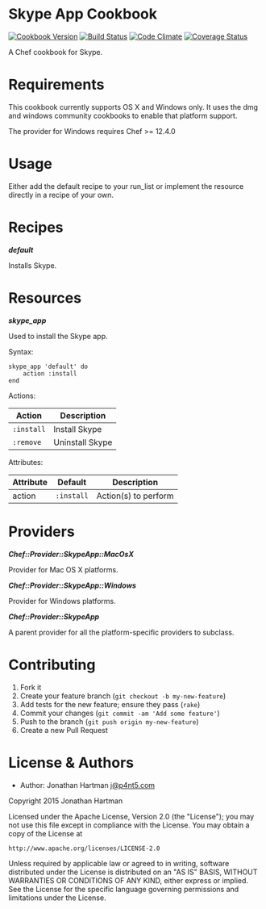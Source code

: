 Skype App Cookbook
==================
[![Cookbook Version](https://img.shields.io/cookbook/v/skype-app.svg)][cookbook]
[![Build Status](https://img.shields.io/travis/RoboticCheese/skype-app-chef.svg)][travis]
[![Code Climate](https://img.shields.io/codeclimate/github/RoboticCheese/skype-app-chef.svg)][codeclimate]
[![Coverage Status](https://img.shields.io/coveralls/RoboticCheese/skype-app-chef.svg)][coveralls]

[cookbook]: https://supermarket.chef.io/cookbooks/skype-app
[travis]: https://travis-ci.org/RoboticCheese/skype-app-chef
[codeclimate]: https://codeclimate.com/github/RoboticCheese/skype-app-chef
[coveralls]: https://coveralls.io/r/RoboticCheese/skype-app-chef

A Chef cookbook for Skype.

Requirements
============

This cookbook currently supports OS X and Windows only. It uses the dmg and
windows community cookbooks to enable that platform support.

The provider for Windows requires Chef >= 12.4.0

Usage
=====

Either add the default recipe to your run_list or implement the resource
directly in a recipe of your own.

Recipes
=======

***default***

Installs Skype.

Resources
=========

***skype_app***

Used to install the Skype app.

Syntax:

    skype_app 'default' do
        action :install
    end

Actions:

| Action     | Description     |
|------------|-----------------|
| `:install` | Install Skype   |
| `:remove`  | Uninstall Skype |

Attributes:

| Attribute  | Default    | Description          |
|------------|------------|----------------------|
| action     | `:install` | Action(s) to perform |

Providers
=========

***Chef::Provider::SkypeApp::MacOsX***

Provider for Mac OS X platforms.

***Chef::Provider::SkypeApp::Windows***

Provider for Windows platforms.

***Chef::Provider::SkypeApp***

A parent provider for all the platform-specific providers to subclass.

Contributing
============

1. Fork it
2. Create your feature branch (`git checkout -b my-new-feature`)
3. Add tests for the new feature; ensure they pass (`rake`)
4. Commit your changes (`git commit -am 'Add some feature'`)
5. Push to the branch (`git push origin my-new-feature`)
6. Create a new Pull Request

License & Authors
=================
- Author: Jonathan Hartman <j@p4nt5.com>

Copyright 2015 Jonathan Hartman

Licensed under the Apache License, Version 2.0 (the "License");
you may not use this file except in compliance with the License.
You may obtain a copy of the License at

    http://www.apache.org/licenses/LICENSE-2.0

Unless required by applicable law or agreed to in writing, software
distributed under the License is distributed on an "AS IS" BASIS,
WITHOUT WARRANTIES OR CONDITIONS OF ANY KIND, either express or implied.
See the License for the specific language governing permissions and
limitations under the License.
